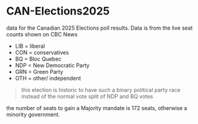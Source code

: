 # CAN-Elections2025

data for the Canadian 2025 Elections poll results. Data is from the live seat counts shown on CBC News

- LIB = liberal
- CON = conservatives
- BQ = Bloc Quebec
- NDP = New Democratic Party
- GRN = Green Party
- OTH = other/ independent

> this election is historic to have such a binary political party race instead of the normal vote split of NDP and BQ votes


the number of seats to gain a Majority mandate is 172 seats, otherwise a minority government.
